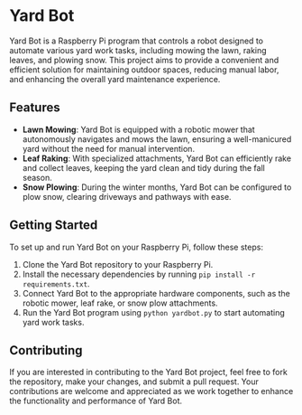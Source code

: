 # Yard Bot
Yard Bot is a Raspberry Pi program that controls a robot designed to automate various yard work tasks, including mowing the lawn, raking leaves, and plowing snow. This project aims to provide a convenient and efficient solution for maintaining outdoor spaces, reducing manual labor, and enhancing the overall yard maintenance experience.

## Features
- **Lawn Mowing**: Yard Bot is equipped with a robotic mower that autonomously navigates and mows the lawn, ensuring a well-manicured yard without the need for manual intervention.
- **Leaf Raking**: With specialized attachments, Yard Bot can efficiently rake and collect leaves, keeping the yard clean and tidy during the fall season.
- **Snow Plowing**: During the winter months, Yard Bot can be configured to plow snow, clearing driveways and pathways with ease.

## Getting Started
To set up and run Yard Bot on your Raspberry Pi, follow these steps:
1. Clone the Yard Bot repository to your Raspberry Pi.
2. Install the necessary dependencies by running `pip install -r requirements.txt`.
3. Connect Yard Bot to the appropriate hardware components, such as the robotic mower, leaf rake, or snow plow attachments.
4. Run the Yard Bot program using `python yardbot.py` to start automating yard work tasks.

## Contributing
If you are interested in contributing to the Yard Bot project, feel free to fork the repository, make your changes, and submit a pull request. Your contributions are welcome and appreciated as we work together to enhance the functionality and performance of Yard Bot.

